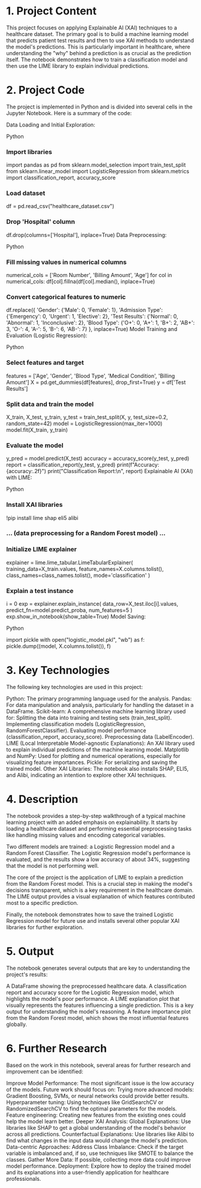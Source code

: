 # 1. Project Content
This project focuses on applying Explainable AI (XAI) techniques to a healthcare dataset. The primary goal is to build a machine learning model that predicts patient test results and then to use XAI methods to understand the model's predictions. This is particularly important in healthcare, where understanding the "why" behind a prediction is as crucial as the prediction itself. The notebook demonstrates how to train a classification model and then use the LIME library to explain individual predictions.

# 2. Project Code
The project is implemented in Python and is divided into several cells in the Jupyter Notebook. Here is a summary of the code:

Data Loading and Initial Exploration:

Python

### Import libraries
import pandas as pd
from sklearn.model_selection import train_test_split
from sklearn.linear_model import LogisticRegression
from sklearn.metrics import classification_report, accuracy_score

### Load dataset
df = pd.read_csv("healthcare_dataset.csv")

### Drop 'Hospital' column
df.drop(columns=['Hospital'], inplace=True)
Data Preprocessing:

Python

### Fill missing values in numerical columns
numerical_cols = ['Room Number', 'Billing Amount', 'Age']
for col in numerical_cols:
    df[col].fillna(df[col].median(), inplace=True)

### Convert categorical features to numeric
df.replace({
    'Gender': {'Male': 0, 'Female': 1},
    'Admission Type': {'Emergency': 0, 'Urgent': 1, 'Elective': 2},
    'Test Results': {'Normal': 0, 'Abnormal': 1, 'Inconclusive': 2},
    'Blood Type': {'O+': 0, 'A+': 1, 'B+': 2, 'AB+': 3, 'O-': 4, 'A-': 5, 'B-': 6, 'AB-': 7}
}, inplace=True)
Model Training and Evaluation (Logistic Regression):

Python

### Select features and target
features = ['Age', 'Gender', 'Blood Type', 'Medical Condition', 'Billing Amount']
X = pd.get_dummies(df[features], drop_first=True)
y = df['Test Results']

### Split data and train the model
X_train, X_test, y_train, y_test = train_test_split(X, y, test_size=0.2, random_state=42)
model = LogisticRegression(max_iter=1000)
model.fit(X_train, y_train)

### Evaluate the model
y_pred = model.predict(X_test)
accuracy = accuracy_score(y_test, y_pred)
report = classification_report(y_test, y_pred)
print(f"Accuracy: {accuracy:.2f}")
print("Classification Report:\\n", report)
Explainable AI (XAI) with LIME:

Python

### Install XAI libraries
!pip install lime shap eli5 alibi

### ... (data preprocessing for a Random Forest model) ...

### Initialize LIME explainer
explainer = lime.lime_tabular.LimeTabularExplainer(
    training_data=X_train.values,
    feature_names=X.columns.tolist(),
    class_names=class_names.tolist(),
    mode='classification'
)

### Explain a test instance
i = 0
exp = explainer.explain_instance(
    data_row=X_test.iloc[i].values,
    predict_fn=model.predict_proba,
    num_features=5
)
exp.show_in_notebook(show_table=True)
Model Saving:

Python

import pickle
with open("logistic_model.pkl", "wb") as f:
    pickle.dump((model, X.columns.tolist()), f)
    
# 3. Key Technologies

The following key technologies are used in this project:

Python: The primary programming language used for the analysis.
Pandas: For data manipulation and analysis, particularly for handling the dataset in a DataFrame.
Scikit-learn: A comprehensive machine learning library used for:
Splitting the data into training and testing sets (train_test_split).
Implementing classification models (LogisticRegression, RandomForestClassifier).
Evaluating model performance (classification_report, accuracy_score).
Preprocessing data (LabelEncoder).
LIME (Local Interpretable Model-agnostic Explanations): An XAI library used to explain individual predictions of the machine learning model.
Matplotlib and NumPy: Used for plotting and numerical operations, especially for visualizing feature importances.
Pickle: For serializing and saving the trained model.
Other XAI Libraries: The notebook also installs SHAP, ELI5, and Alibi, indicating an intention to explore other XAI techniques.

# 4. Description

The notebook provides a step-by-step walkthrough of a typical machine learning project with an added emphasis on explainability. It starts by loading a healthcare dataset and performing essential preprocessing tasks like handling missing values and encoding categorical variables.

Two different models are trained: a Logistic Regression model and a Random Forest Classifier. The Logistic Regression model's performance is evaluated, and the results show a low accuracy of about 34%, suggesting that the model is not performing well.

The core of the project is the application of LIME to explain a prediction from the Random Forest model. This is a crucial step in making the model's decisions transparent, which is a key requirement in the healthcare domain. The LIME output provides a visual explanation of which features contributed most to a specific prediction.

Finally, the notebook demonstrates how to save the trained Logistic Regression model for future use and installs several other popular XAI libraries for further exploration.

# 5. Output

The notebook generates several outputs that are key to understanding the project's results:

A DataFrame showing the preprocessed healthcare data.
A classification report and accuracy score for the Logistic Regression model, which highlights the model's poor performance.
A LIME explanation plot that visually represents the features influencing a single prediction. This is a key output for understanding the model's reasoning.
A feature importance plot from the Random Forest model, which shows the most influential features globally.

# 6. Further Research

Based on the work in this notebook, several areas for further research and improvement can be identified:

Improve Model Performance: The most significant issue is the low accuracy of the models. Future work should focus on:
Trying more advanced models: Gradient Boosting, SVMs, or neural networks could provide better results.
Hyperparameter tuning: Using techniques like GridSearchCV or RandomizedSearchCV to find the optimal parameters for the models.
Feature engineering: Creating new features from the existing ones could help the model learn better.
Deeper XAI Analysis:
Global Explanations: Use libraries like SHAP to get a global understanding of the model's behavior across all predictions.
Counterfactual Explanations: Use libraries like Alibi to find what changes in the input data would change the model's prediction.
Data-centric Approaches:
Address Class Imbalance: Check if the target variable is imbalanced and, if so, use techniques like SMOTE to balance the classes.
Gather More Data: If possible, collecting more data could improve model performance.
Deployment: Explore how to deploy the trained model and its explanations into a user-friendly application for healthcare professionals.
